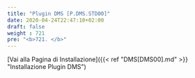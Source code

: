 ```yaml
---
title: "Plugin DMS [P.DMS.STD00]"
date: 2020-04-24T22:47:10+02:00
draft: false
weight : 721
pre: "<b>721. </b>"
---
```


[Vai alla Pagina di Installazione]({{< ref "DMS[DMS00].md" >}} "Installazione Plugin DMS")
